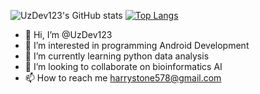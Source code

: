 
![UzDev123's GitHub stats](https://github-readme-stats.vercel.app/api?username=UzDev123&show_icons=true&theme=shadow_green)
[![Top Langs](https://github-readme-stats.vercel.app/api/top-langs/?username=UzDev123)](https://github.com/anuraghazra/github-readme-stats)

- 👋 Hi, I’m @UzDev123
- 👀 I’m interested in programming Android Development
- 🌱 I’m currently learning python data analysis
- 💞️ I’m looking to collaborate on bioinformatics AI 
- 📫 How to reach me harrystone578@gmail.com

